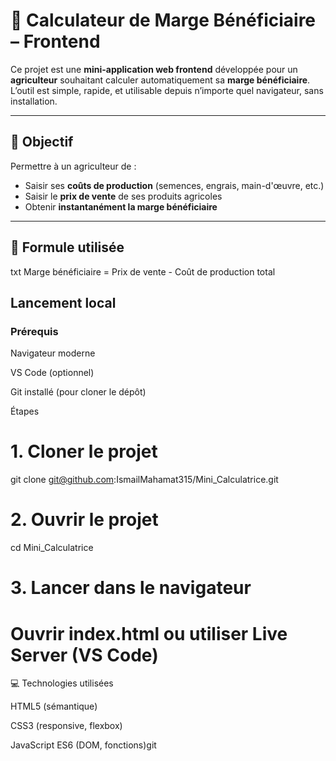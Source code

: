 # 🌾 Calculateur de Marge Bénéficiaire – Frontend

Ce projet est une **mini-application web frontend** développée pour un **agriculteur** souhaitant calculer automatiquement sa **marge bénéficiaire**. L’outil est simple, rapide, et utilisable depuis n’importe quel navigateur, sans installation.

---

## 🎯 Objectif

Permettre à un agriculteur de :
- Saisir ses **coûts de production** (semences, engrais, main-d'œuvre, etc.)
- Saisir le **prix de vente** de ses produits agricoles
- Obtenir **instantanément la marge bénéficiaire**

---

## 🧮 Formule utilisée

txt
Marge bénéficiaire = Prix de vente - Coût de production total

## Lancement local
### Prérequis

Navigateur moderne

VS Code (optionnel)

Git installé (pour cloner le dépôt)

Étapes
# 1. Cloner le projet
git clone git@github.com:IsmailMahamat315/Mini_Calculatrice.git
# 2. Ouvrir le projet
cd Mini_Calculatrice

# 3. Lancer dans le navigateur
# Ouvrir index.html ou utiliser Live Server (VS Code)

💻 Technologies utilisées

HTML5 (sémantique)

CSS3 (responsive, flexbox)

JavaScript ES6 (DOM, fonctions)git